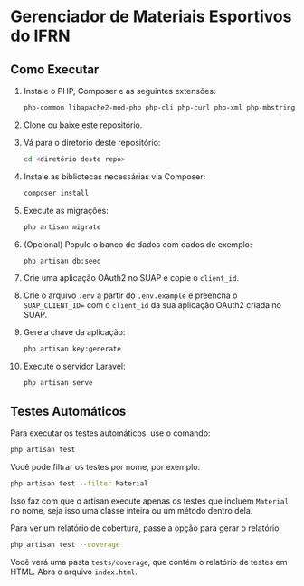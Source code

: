 # Gerenciador de Materiais Esportivos do IFRN

## Como Executar

1. Instale o PHP, Composer e as seguintes extensões: 
    ```bash
    php-common libapache2-mod-php php-cli php-curl php-xml php-mbstring php-xdebug
    ```

1. Clone ou baixe este repositório.

1. Vá para o diretório deste repositório:
    ```bash
    cd <diretório deste repo>
    ```

1. Instale as bibliotecas necessárias via Composer:
    ```bash
    composer install
    ```

1. Execute as migrações:
    ```bash
    php artisan migrate
    ```
    
1. (Opcional) Popule o banco de dados com dados de exemplo:
    ```bash
    php artisan db:seed
    ```
1. Crie uma aplicação OAuth2 no SUAP e copie o `client_id`.

1. Crie o arquivo `.env` a partir do `.env.example` e preencha o `SUAP_CLIENT_ID=` com o `client_id` da sua aplicação OAuth2 criada no SUAP.

1. Gere a chave da aplicação:
    ```bash
    php artisan key:generate
    ```

1. Execute o servidor Laravel:
    ```bash
    php artisan serve
    ```

## Testes Automáticos

Para executar os testes automáticos, use o comando:
```bash
php artisan test
```

Você pode filtrar os testes por nome, por exemplo:
```bash
php artisan test --filter Material
```
Isso faz com que o artisan execute apenas os testes que incluem `Material` no nome, seja isso uma classe inteira ou um método dentro dela.

Para ver um relatório de cobertura, passe a opção para gerar o relatório:
```bash
php artisan test --coverage
```
Você verá uma pasta `tests/coverage`, que contém o relatório de testes em HTML.
Abra o arquivo `index.html`.
